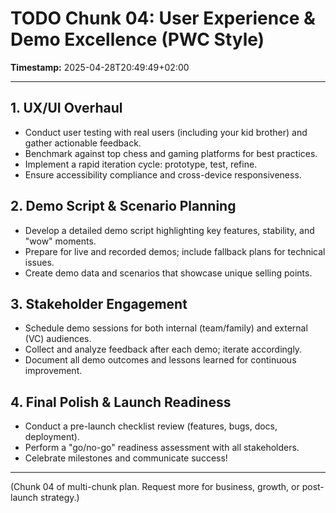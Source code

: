 # TODO Chunk 04: User Experience & Demo Excellence (PWC Style)

**Timestamp:** 2025-04-28T20:49:49+02:00

---

## 1. UX/UI Overhaul
- Conduct user testing with real users (including your kid brother) and gather actionable feedback.
- Benchmark against top chess and gaming platforms for best practices.
- Implement a rapid iteration cycle: prototype, test, refine.
- Ensure accessibility compliance and cross-device responsiveness.

## 2. Demo Script & Scenario Planning
- Develop a detailed demo script highlighting key features, stability, and "wow" moments.
- Prepare for live and recorded demos; include fallback plans for technical issues.
- Create demo data and scenarios that showcase unique selling points.

## 3. Stakeholder Engagement
- Schedule demo sessions for both internal (team/family) and external (VC) audiences.
- Collect and analyze feedback after each demo; iterate accordingly.
- Document all demo outcomes and lessons learned for continuous improvement.

## 4. Final Polish & Launch Readiness
- Conduct a pre-launch checklist review (features, bugs, docs, deployment).
- Perform a "go/no-go" readiness assessment with all stakeholders.
- Celebrate milestones and communicate success!

---

(Chunk 04 of multi-chunk plan. Request more for business, growth, or post-launch strategy.)
